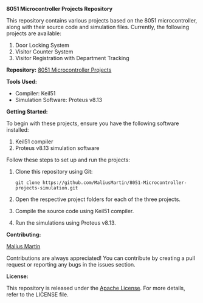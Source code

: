 **8051 Microcontroller Projects Repository**

This repository contains various projects based on the 8051 microcontroller, along with their source code and simulation files. Currently, the following projects are available:

1. Door Locking System
2. Visitor Counter System
3. Visitor Registration with Department Tracking

**Repository:** [8051 Microcontroller Projects](https://github.com/MaliusMartin/8051-Microcontroller-projects-simulation.git)

**Tools Used:**

- Compiler: Keil51
- Simulation Software: Proteus v8.13

**Getting Started:**

To begin with these projects, ensure you have the following software installed:

1. Keil51 compiler
2. Proteus v8.13 simulation software

Follow these steps to set up and run the projects:

1. Clone this repository using Git:
   ```
   git clone https://github.com/MaliusMartin/8051-Microcontroller-projects-simulation.git
   ```

2. Open the respective project folders for each of the three projects.

3. Compile the source code using Keil51 compiler.

4. Run the simulations using Proteus v8.13.

**Contributing:**

[Malius Martin](https://github.com/MaliusMartin)

Contributions are always appreciated! You can contribute by creating a pull request or reporting any bugs in the issues section.

**License:**

This repository is released under the [Apache License](LICENSE). For more details, refer to the LICENSE file.
